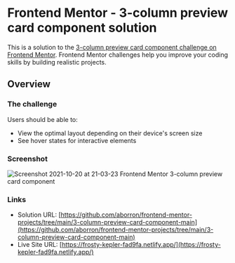# Frontend Mentor - 3-column preview card component solution

This is a solution to the [3-column preview card component challenge on Frontend Mentor](https://www.frontendmentor.io/challenges/3column-preview-card-component-pH92eAR2-). Frontend Mentor challenges help you improve your coding skills by building realistic projects.

## Overview

### The challenge

Users should be able to:

- View the optimal layout depending on their device's screen size
- See hover states for interactive elements

### Screenshot

![Screenshot 2021-10-20 at 21-03-23 Frontend Mentor 3-column preview card component](https://user-images.githubusercontent.com/69885220/138198609-3b94d90e-c96a-4945-bfeb-e19fa5748106.png)

### Links

- Solution URL: [https://github.com/aborron/frontend-mentor-projects/tree/main/3-column-preview-card-component-main](https://github.com/aborron/frontend-mentor-projects/tree/main/3-column-preview-card-component-main)
- Live Site URL: [https://frosty-kepler-fad9fa.netlify.app/](https://frosty-kepler-fad9fa.netlify.app/)
